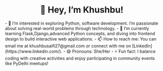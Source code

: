 <h1 align="center">👋 Hey, I’m Khushbu!</h1>
- 👀 I’m interested in exploring Python, software development. I’m passionate about solving real-world problems through technology.
- 🌱 I’m currently learning Flask,Django,advanced Python concepts, and diving into frontend design to build interactive web applications.
- 📫 How to reach me: You can email me at khushbusaifi27@gmail.com or connect with me on [LinkedIn](https://www.linkedin.com/).
- 😄 Pronouns: She/Her
- ⚡ Fun fact: I balance coding with creative activities and enjoy participating in community events like PyDelhi meetups!


<!---
Khushbusaifi012/Khushbusaifi012 is a ✨ special ✨ repository because its `README.md` (this file) appears on your GitHub profile.
You can click the Preview link to take a look at your changes.
--->
